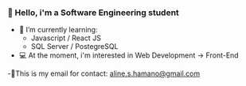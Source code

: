 ### 🦋 Hello, i'm a Software Engineering student 
- 📖 I’m currently learning: 
   - Javascript / React JS
   - SQL Server / PostegreSQL
- 💻 At the moment, i'm interested in Web Development -> Front-End
   
-🌻This is my email for contact: aline.s.hamano@gmail.com
